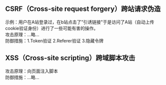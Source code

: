 ## CSRF（Cross-site request forgery）跨站请求伪造
示例：用户在A站登录过，在b站点击了"引诱链接"于是访问了A站（自动上传cookie验证身份）进行了一些可能有害的操作。   
攻击原理：...略...   
防御措施：1.Token验证 2.Referer验证 3.隐藏令牌   

## XSS（Cross-site scripting）跨域脚本攻击
攻击原理：向页面注入脚本    
防御措施：...略...
